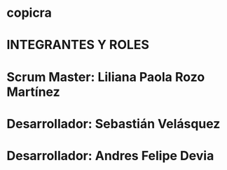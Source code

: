 # copicra

# INTEGRANTES Y ROLES

# Scrum Master: Liliana Paola Rozo Martínez
# Desarrollador: Sebastián Velásquez 
# Desarrollador: Andres Felipe Devia
